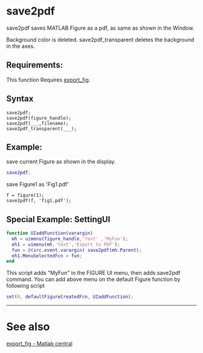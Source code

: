 # save2pdf
save2pdf saves MATLAB Figure as a pdf, as same as shown in the Window.

Background color is deleted.
save2pdf_transparent deletes the background in the axes.

## Requirements: 
This function Requires [export_fig](https://jp.mathworks.com/matlabcentral/fileexchange/23629-export_fig).


## Syntax
```
save2pdf;
save2pdf(figure_handle);
save2pdf(___,filename);
save2pdf_transparent(___);
```
## Example: 

save current Figure as shown in the display.
```matlab
save2pdf;
```
save Figure1 as 'Fig1.pdf'
```
f = figure(1);
save2pdf(f, 'fig1.pdf');
```





## Special Example: SettingUI

```Matlab
function UIaddFunction(varargin)
  mh = uimenu(figure_handle,'Text' ,'MyFun');
  eh1 = uimenu(mh,'text','Export to PDF');
  fun = @(src,event,varargin) save2pdf(mh.Parent);
  eh1.MenuSelectedFcn = fun;
end
```

This script adds "MyFun" in the FIGURE UI menu, then adds save2pdf command. 
You can add above menu on the default Figure function by following script
```Matlab
set(0, defaultFigureCreatedFcn, UIaddFunction);
```



----------

# See also

[export_fig - Matlab central](https://jp.mathworks.com/matlabcentral/fileexchange/23629-export_fig)

